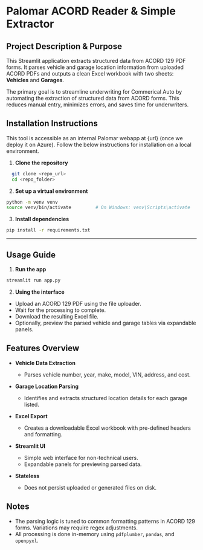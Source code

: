 # Palomar ACORD Reader & Simple Extractor

## Project Description & Purpose

This Streamlit application extracts structured data from ACORD 129 PDF forms. It parses vehicle and garage location information from uploaded ACORD PDFs and outputs a clean Excel workbook with two sheets: **Vehicles** and **Garages**.

The primary goal is to streamline underwriting for Commerical Auto by automating the extraction of structured data from ACORD forms. This reduces manual entry, minimizes errors, and saves time for underwriters.

## Installation Instructions

This tool is accessible as an internal Palomar webapp at {url} (once we deploy it on Azure). Follow the below instructions for installation on a local environment. 

1. **Clone the repository**

```bash
  git clone <repo_url>
  cd <repo_folder>
```

2. **Set up a virtual environment**

```bash    
python -m venv venv
source venv/bin/activate         # On Windows: venv\Scripts\activate
```

3. **Install dependencies**

```bash
pip install -r requirements.txt
```

---

## Usage Guide

1. **Run the app**

```bash
streamlit run app.py
```

2. **Using the interface**

* Upload an ACORD 129 PDF using the file uploader.
* Wait for the processing to complete.
* Download the resulting Excel file.
* Optionally, preview the parsed vehicle and garage tables via expandable panels.


## Features Overview

* **Vehicle Data Extraction**

  * Parses vehicle number, year, make, model, VIN, address, and cost.

* **Garage Location Parsing**

  * Identifies and extracts structured location details for each garage listed.

* **Excel Export**

  * Creates a downloadable Excel workbook with pre-defined headers and formatting.

* **Streamlit UI**

  * Simple web interface for non-technical users.
  * Expandable panels for previewing parsed data.

* **Stateless**

  * Does not persist uploaded or generated files on disk.


## Notes

* The parsing logic is tuned to common formatting patterns in ACORD 129 forms. Variations may require regex adjustments.
* All processing is done in-memory using `pdfplumber`, `pandas`, and `openpyxl`.



